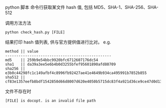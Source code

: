 python 脚本
命令行获取某文件 hash 值, 包括 MD5、SHA-1、SHA-256、SHA-512

调用方法方法
```
python check_hash.py [FILE]
```

结果打印 hash 值列表, 供与官方提供值进行比对。
e.g.
```
method || value
------------------------------------------------
md5    || 259b9e54bbc9920bfc6712607176dc54
sha1   || da39a3ee5e6b4b0d3255bfef95601890afd80709
sha256 || e3b0c44298fc1c149afbf4c8996fb92427ae41e4649b934ca495991b7852b855
sha512 || cf83e1357eefb8bdf1542850d66d8007d620e4050b5715dc83f4a921d36ce9ce47d0d13c5d85f2b0ff8318d2877eec2f63b931bd47417a81a538327af927da3e
```

文件不存在时
```
[FILE] is docopt. is an invalid file path
```
